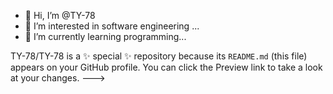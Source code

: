 - 👋 Hi, I’m @TY-78
- 👀 I’m interested in software engineering ...
- 🌱 I’m currently learning programming...

TY-78/TY-78 is a ✨ special ✨ repository because its `README.md` (this file) appears on your GitHub profile.
You can click the Preview link to take a look at your changes.
--->
